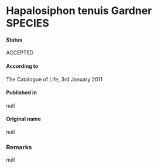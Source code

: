 # Hapalosiphon tenuis Gardner SPECIES

#### Status
ACCEPTED

#### According to
The Catalogue of Life, 3rd January 2011

#### Published in
null

#### Original name
null

### Remarks
null